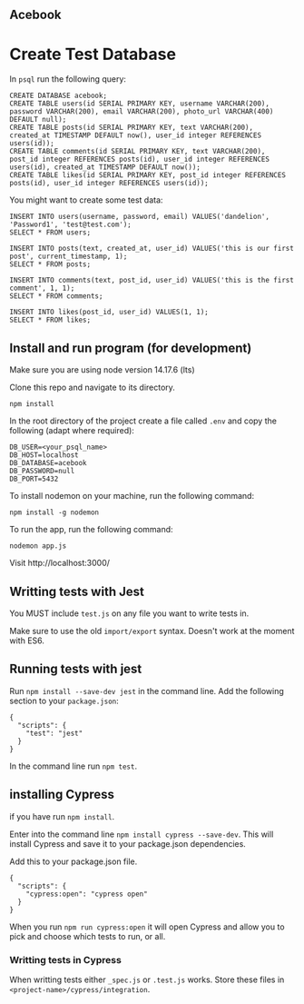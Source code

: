 ## Acebook

# Create Test Database

In `psql` run the following query:

```
CREATE DATABASE acebook;
CREATE TABLE users(id SERIAL PRIMARY KEY, username VARCHAR(200), password VARCHAR(200), email VARCHAR(200), photo_url VARCHAR(400) DEFAULT null);
CREATE TABLE posts(id SERIAL PRIMARY KEY, text VARCHAR(200), created_at TIMESTAMP DEFAULT now(), user_id integer REFERENCES users(id));
CREATE TABLE comments(id SERIAL PRIMARY KEY, text VARCHAR(200), post_id integer REFERENCES posts(id), user_id integer REFERENCES users(id), created_at TIMESTAMP DEFAULT now());
CREATE TABLE likes(id SERIAL PRIMARY KEY, post_id integer REFERENCES posts(id), user_id integer REFERENCES users(id));
```

You might want to create some test data:

```
INSERT INTO users(username, password, email) VALUES('dandelion', 'Password1', 'test@test.com');
SELECT * FROM users;

INSERT INTO posts(text, created_at, user_id) VALUES('this is our first post', current_timestamp, 1);
SELECT * FROM posts;

INSERT INTO comments(text, post_id, user_id) VALUES('this is the first comment', 1, 1);
SELECT * FROM comments;

INSERT INTO likes(post_id, user_id) VALUES(1, 1);
SELECT * FROM likes;

```

## Install and run program (for development)

Make sure you are using node version 14.17.6 (lts)

Clone this repo and navigate to its directory.

`npm install`

In the root directory of the project create a file called `.env` and copy the following (adapt where required):

```
DB_USER=<your_psql_name>
DB_HOST=localhost
DB_DATABASE=acebook
DB_PASSWORD=null
DB_PORT=5432
```

To install nodemon on your machine, run the following command:

`npm install -g nodemon`

To run the app, run the following command:

`nodemon app.js`

Visit http://localhost:3000/

## Writting tests with Jest

You MUST include `test.js` on any file you want to write tests in.

Make sure to use the old `import/export` syntax. Doesn't work at the moment with ES6.

## Running tests with jest

Run `npm install --save-dev jest` in the command line.
Add the following section to your `package.json`:

```
{
  "scripts": {
    "test": "jest"
  }
}
```

In the command line run `npm test`.

## installing Cypress

if you have run `npm install`.

Enter into the command line `npm install cypress --save-dev`.
This will install Cypress and save it to your package.json dependencies.

Add this to your package.json file.
```
{
  "scripts": {
    "cypress:open": "cypress open"
  }
}
```
When you run `npm run cypress:open` it will open Cypress and allow you to pick and choose which tests to run, or all.

### Writting tests in Cypress

When writting tests either `_spec.js` or `.test.js` works.
Store these files in `<project-name>/cypress/integration`.
